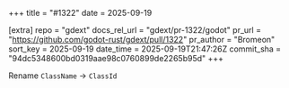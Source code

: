 +++
title = "#1322"
date = 2025-09-19

[extra]
repo = "gdext"
docs_rel_url = "gdext/pr-1322/godot"
pr_url = "https://github.com/godot-rust/gdext/pull/1322"
pr_author = "Bromeon"
sort_key = 2025-09-19
date_time = 2025-09-19T21:47:26Z
commit_sha = "94dc5348600bd0319aae98c0760899de2265b95d"
+++

Rename `ClassName` -> `ClassId`
